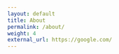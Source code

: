 ```yaml
---
layout: default
title: About
permalink: /about/
weight: 4
external_url: https://google.com/
---
```

